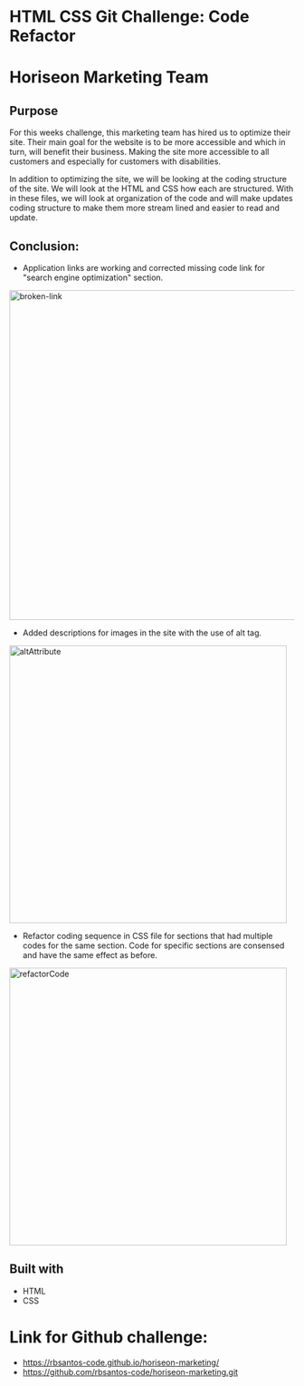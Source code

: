 # HTML CSS Git Challenge: Code Refactor

# Horiseon Marketing Team

## Purpose
For this weeks challenge, this marketing team has hired us to optimize their site. Their main goal for the website is to be more accessible and which in turn, will benefit their business. Making the site more accessible to all customers and especially for customers with disabilities. 

In addition to optimizing the site, we will be looking at the coding structure of the site. We will look at the HTML and CSS how each are structured. With in these files, we will look at organization of the code and will make updates coding structure to make them more stream lined and easier to read and update.


## Conclusion:

* Application links are working and corrected missing code link for "search engine optimization" section.

<img width="582" alt="broken-link" src="https://user-images.githubusercontent.com/77135925/106547488-25783500-64c2-11eb-98bc-c029c78e7bc1.png">

* Added descriptions for images in the site with the use of alt tag.

<img width="490" alt="altAttribute" src="https://user-images.githubusercontent.com/77135925/106547554-46d92100-64c2-11eb-83ee-c8e678a270ba.png">

* Refactor coding sequence in CSS file for sections that had multiple codes for the same section. Code for specific sections are consensed and have the same effect as before. 

<img width="490" alt="refactorCode" src="https://user-images.githubusercontent.com/77135925/106547605-6112ff00-64c2-11eb-8693-da2d325910cc.png">


## Built with
* HTML
* CSS

# Link for Github challenge:
* https://rbsantos-code.github.io/horiseon-marketing/
* https://github.com/rbsantos-code/horiseon-marketing.git

